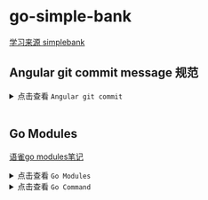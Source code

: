 # go-simple-bank

[学习来源 simplebank](https://github.com/techschool/simplebank.git)

## Angular git commit message 规范
<details>
<summary>点击查看 <code>Angular git commit</code></summary>
<code>

```bash
# 注意冒号后面的空格
$ feat: 新功能（feature）
$ fix: 修补bug
$ docs: 文档（documentation）
$ style: 格式（不影响代码运行的变动）
$ refactor: 重构（即不是新增功能，也不是修改bug的代码变动）
$ chore: 构建过程或辅助工具的变动
$ revert: 撤销，版本回退
$ perf: 性能优化
$ test：测试
$ improvement: 改进
$ build: 打包
$ ci: 持续集成
```
</code>
</details>

<br />

## Go Modules
[语雀go modules笔记](https://www.yuque.com/topazur/golang/axng7n)
<details>
<summary>点击查看 <code>Go Modules</code></summary>
<code>

```sh
$ go env -w GOPROXY=https://goproxy.cn,direct
# 开启go modules, 默认值为auto
$ go env -w GO111MODULE=on
$ go mod init [模块名,或者github路径]  # 初始化当前文件夹, 创建go.mod文件
$ go mod download    # 下载依赖的module到本地cache（默认为$GOPATH/pkg/mod目录）
$ go mod edit -fmt   # 编辑go.mod文件(选项有-json、-require和-exclude)
$ go mod graph       # 以文本模式打印模块依赖图
$ go mod tidy        # 运行 go mod tidy 来自动检测安装依赖项: 增加缺少的module，删除无用的module
$ go mod vendor      # 在根目录生成vendor目录,将依赖复制到vendor下
$ go mod verify      # 校验依赖是否正确
$ go mod why         # 查找依赖

# 总结: 获取第三方依赖时(下载到GOPATH/pkg中)
$ go get <url> # url不带协议名
$ go get -u -v package # v显示下载详细信息,u将会升级到最新的次要版本或者修订版本(x.y.z, z是修订版本号， y是次要版本号)
```
</code>
</details>

<details>
<summary>点击查看 <code>Go Command</code></summary>
<code>

```sh
# 像执行脚本文件一样执行Go代码
$ go run
# go install表示安装的意思:
# 先编译源代码得到可执行文件,然后将生成的可执行文件移动到GOPATH的bin目录下。
# 因为我们的环境变量中配置了GOPATH下的bin目录，所以我们就可以在任意地方直接访问/执行可执行文件了。
$ go install
# 将源代码编译成可执行文件。生成的执行文件都在当前执行命令的目录下。
$ go build
```
</code>
</details>
